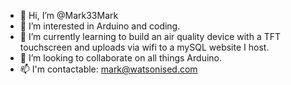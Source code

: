 - 👋 Hi, I’m @Mark33Mark
- 👀 I’m interested in Arduino and coding.
- 🌱 I’m currently learning to build an air quality device with a TFT touchscreen and uploads via wifi to a mySQL website I host.
- 💞️ I’m looking to collaborate on all things Arduino.
- 📫 I'm contactable: mark@watsonised.com

<!---
Mark33Mark/Mark33Mark is a ✨ special ✨ repository because its `README.md` (this file) appears on your GitHub profile.
You can click the Preview link to take a look at your changes.
--->
